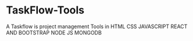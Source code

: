 # TaskFlow-Tools
A Taskflow is project management Tools in HTML CSS JAVASCRIPT REACT AND BOOTSTRAP NODE JS MONGODB
